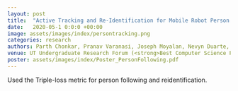 ```yaml
---
layout: post
title:  "Active Tracking and Re-Identification for Mobile Robot Person Following"
date:   2020-05-1 0:0:0 +00:00
image: assets/images/index/persontracking.png
categories: research
authors: Parth Chonkar, Pranav Varanasi, Joseph Moyalan, Nevyn Duarte, <Strong>Blake Holman</Strong>, Nick Wille, Haresh Karnan, Justin Hart
venue: UT Undergraduate Research Forum (<strong>Best Computer Science Poster</strong>)
poster: assets/images/index/Poster_PersonFollowing.pdf
---
```

Used the Triple-loss metric for person following and reidentification.

